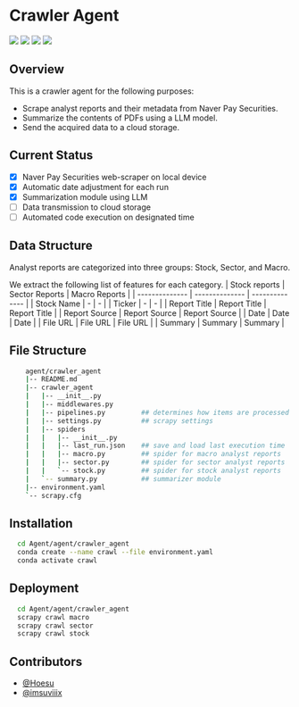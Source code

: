 
# Crawler Agent
<div align=left> 
  <img src="https://img.shields.io/badge/python-3776AB?style=for-the-badge&logo=python&logoColor=white"> 
  <img src="https://img.shields.io/badge/pytorch-EE4C2C?style=for-the-badge&logo=pytorch&logoColor=white">
  <img src="https://img.shields.io/badge/scrapy-60A839?style=for-the-badge&logo=scrapy&logoColor=white"> 
  <img src="https://img.shields.io/badge/langchain-1C3C3C?style=for-the-badge&logo=langchain&logoColor=white"> 
  <br>
</div>

## Overview
This is a crawler agent for the following purposes:
- Scrape analyst reports and their metadata from Naver Pay Securities.
- Summarize the contents of PDFs using a LLM model.
- Send the acquired data to a cloud storage.

## Current Status
- [X]  Naver Pay Securities web-scraper on local device
- [X]  Automatic date adjustment for each run
- [X]  Summarization module using LLM
- [ ]  Data transmission to cloud storage
- [ ]  Automated code execution on designated time

## Data Structure
Analyst reports are categorized into three groups: Stock, Sector, and Macro.

We extract the following list of features for each category.
| Stock reports  | Sector Reports | Macro Reports  |
| -------------- | -------------- | -------------- |
| Stock Name     | -              | -              |
| Ticker         | -              | -              |
| Report Title   | Report Title   | Report Title   |
| Report Source  | Report Source  | Report Source  |
| Date           | Date           | Date           |
| File URL       | File URL       | File URL       |
| Summary        | Summary        | Summary        |

## File Structure
```bash
    agent/crawler_agent
    |-- README.md
    |-- crawler_agent
    |   |-- __init__.py
    |   |-- middlewares.py
    |   |-- pipelines.py         ## determines how items are processed
    |   |-- settings.py          ## scrapy settings
    |   |-- spiders
    |   |   |-- __init__.py
    |   |   |-- last_run.json    ## save and load last execution time
    |   |   |-- macro.py         ## spider for macro analyst reports
    |   |   |-- sector.py        ## spider for sector analyst reports
    |   |   `-- stock.py         ## spider for stock analyst reports
    |   `-- summary.py           ## summarizer module
    |-- environment.yaml
    `-- scrapy.cfg
```

## Installation

```bash
  cd Agent/agent/crawler_agent
  conda create --name crawl --file environment.yaml
  conda activate crawl
```

## Deployment

```bash
  cd Agent/agent/crawler_agent
  scrapy crawl macro
  scrapy crawl sector
  scrapy crawl stock
```

## Contributors

- [@Hoesu](https://github.com/Hoesu)
- [@imsuviiix](https://github.com/imsuviiix)
